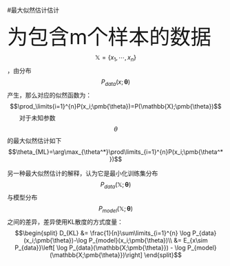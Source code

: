 #最大似然估计估计

<font size=10>为包含m个样本的数据</font>$$\mathbb{X}=\{x_1,\cdots,x_n\}$$，由分布$$P_{data}(x;\pmb{\theta})$$产生，那么对应的似然函数为：
$$\prod_\limits{i=1}^{n}P(x_i;\pmb{\theta})=P(\mathbb{X};\pmb{\theta})$$
&emsp;&emsp;对于未知参数$$\theta$$的最大似然估计如下
$$\theta_{ML}=\arg\max_{\theta^*}\prod\limits_{i=1}^{n}P(x_i;\pmb{\theta^*})$$

另一种最大似然估计的解释，认为它是最小化训练集分布$$P_{data}(\mathbb{X};\pmb{\theta})$$与模型分布$$P_{model}(\mathbb{X};\pmb{\theta})$$之间的差异，差异使用KL散度的方式度量：
$$\begin{split}
   D_{KL} &= \frac{1}{n}\sum\limits_{i=1}^{n} \log P_{data}(x_i;\pmb{\theta})-\log P_{model}(x_i;\pmb{\theta})\\
          &= E_{x\sim P_{data}}\left[ \log P_{data}(\mathbb{X;\pmb{\theta}}) - \log P_{model} (\mathbb{X;\pmb{\theta}})\right]
\end{split}$$